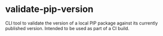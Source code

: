 # validate-pip-version
CLI tool to validate the version of a local PIP package against its currently published version. Intended to be used as part of a CI build.
